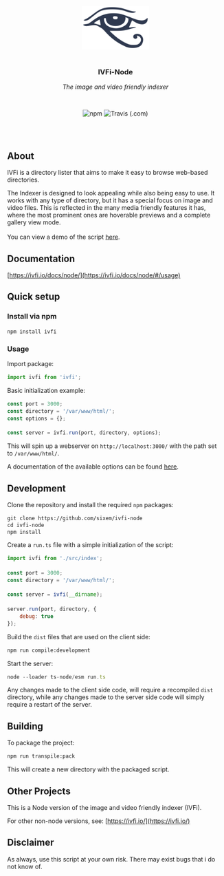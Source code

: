 <br/>
<div align="center">
	<img height="100" src="./logo.svg">
	<br/><br/>
	<h3 align="center">IVFi-Node</h3>
	<p align="center"><i>The image and video friendly indexer</i></p>
</div>

<br/>

<p align="center">
<img alt="npm" src="https://img.shields.io/npm/v/ivfi?style=flat-square"> <img alt="Travis (.com)" src="https://img.shields.io/travis/com/sixem/ivfi-node?style=flat-square">
</p>

<br/><br/>

## About
IVFi is a directory lister that aims to make it easy to browse web-based directories.

The Indexer is designed to look appealing while also being easy to use. It works with any type of directory, but it has a special focus on image and video files. This is reflected in the many media friendly features it has, where the most prominent ones are hoverable previews and a complete gallery view mode.
<br/><br/>
You can view a demo of the script [here](https://index.five.sh/).

## Documentation
[https://ivfi.io/docs/node/](https://ivfi.io/docs/node/#/usage)

## Quick setup
### Install via npm
```shell
npm install ivfi
```

### Usage
Import package:
```js
import ivfi from 'ivfi';
```
Basic initialization example:
```js
const port = 3000;
const directory = '/var/www/html/';
const options = {};
    
const server = ivfi.run(port, directory, options);
```
This will spin up a webserver on `http://localhost:3000/` with the path set to `/var/www/html/`.

A documentation of the available options can be found [here](https://ivfi.io/docs/node/#/configuration).

## Development

Clone the repository and install the required `npm` packages:
```shell
git clone https://github.com/sixem/ivfi-node
cd ivfi-node
npm install
```
Create a `run.ts` file with a simple initialization of the script:
```js
import ivfi from './src/index';

const port = 3000;
const directory = '/var/www/html/';

const server = ivfi(__dirname);

server.run(port, directory, {
	debug: true
});
```
Build the `dist` files that are used on the client side:
```bash
npm run compile:development
```
Start the server:
```js
node --loader ts-node/esm run.ts
```
Any changes made to the client side code, will require a recompiled `dist` directory, while any changes made to the server side code will simply require a restart of the server.

## Building
To package the project:
```bash
npm run transpile:pack
```
This will create a new directory with the packaged script.

## Other Projects
This is a Node version of the image and video friendly indexer (IVFi).

For other non-node versions, see: [https://ivfi.io/](https://ivfi.io/)
## Disclaimer
As always, use this script at your own risk. There may exist bugs that i do not know of.